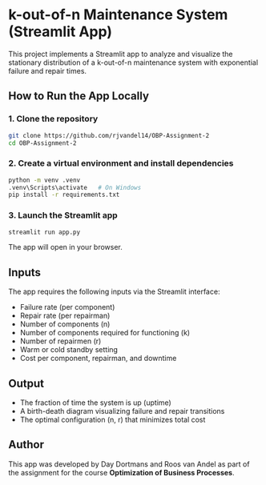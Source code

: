 # k-out-of-n Maintenance System (Streamlit App)

This project implements a Streamlit app to analyze and visualize the stationary distribution of a k-out-of-n maintenance system with exponential failure and repair times.

## How to Run the App Locally

### 1. Clone the repository

```bash
git clone https://github.com/rjvandel14/OBP-Assignment-2
cd OBP-Assignment-2
```

### 2. Create a virtual environment and install dependencies

```bash
python -m venv .venv
.venv\Scripts\activate   # On Windows
pip install -r requirements.txt
```

### 3. Launch the Streamlit app

```bash
streamlit run app.py
```

The app will open in your browser.

## Inputs

The app requires the following inputs via the Streamlit interface:

- Failure rate (per component)
- Repair rate (per repairman)
- Number of components (n)
- Number of components required for functioning (k)
- Number of repairmen (r)
- Warm or cold standby setting
- Cost per component, repairman, and downtime

## Output

- The fraction of time the system is up (uptime)
- A birth-death diagram visualizing failure and repair transitions
- The optimal configuration (n, r) that minimizes total cost

## Author

This app was developed by Day Dortmans and Roos van Andel as part of the assignment for the course **Optimization of Business Processes**.
